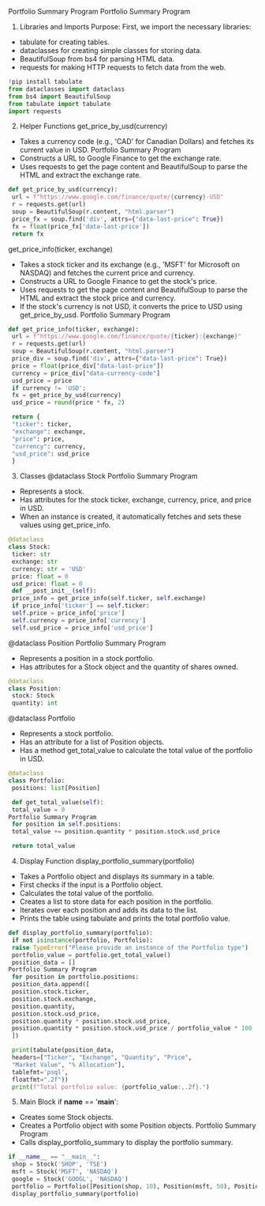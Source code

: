 Portfolio Summary Program
Portfolio Summary Program
1. Libraries and Imports
Purpose:
First, we import the necessary libraries:
- tabulate for creating tables.
- dataclasses for creating simple classes for storing data.
- BeautifulSoup from bs4 for parsing HTML data.
- requests for making HTTP requests to fetch data from the web.
```python
!pip install tabulate
from dataclasses import dataclass
from bs4 import BeautifulSoup
from tabulate import tabulate
import requests
```
2. Helper Functions
get_price_by_usd(currency)
- Takes a currency code (e.g., 'CAD' for Canadian Dollars) and fetches its current value in USD.
Portfolio Summary Program
- Constructs a URL to Google Finance to get the exchange rate.
- Uses requests to get the page content and BeautifulSoup to parse the HTML and extract the
exchange rate.
```python
def get_price_by_usd(currency):
 url = f"https://www.google.com/finance/quote/{currency}-USD"
 r = requests.get(url)
 soup = BeautifulSoup(r.content, "html.parser")
 price_fx = soup.find('div', attrs={"data-last-price": True})
 fx = float(price_fx['data-last-price'])
 return fx
```
get_price_info(ticker, exchange)
- Takes a stock ticker and its exchange (e.g., 'MSFT' for Microsoft on NASDAQ) and fetches the
current price and currency.
- Constructs a URL to Google Finance to get the stock's price.
- Uses requests to get the page content and BeautifulSoup to parse the HTML and extract the stock
price and currency.
- If the stock's currency is not USD, it converts the price to USD using get_price_by_usd.
Portfolio Summary Program
```python
def get_price_info(ticker, exchange):
 url = f"https://www.google.com/finance/quote/{ticker}:{exchange}"
 r = requests.get(url)
 soup = BeautifulSoup(r.content, "html.parser")
 price_div = soup.find('div', attrs={"data-last-price": True})
 price = float(price_div["data-last-price"])
 currency = price_div["data-currency-code"]
 usd_price = price
 if currency != 'USD':
 fx = get_price_by_usd(currency)
 usd_price = round(price * fx, 2)

 return {
 "ticker": ticker,
 "exchange": exchange,
 "price": price,
 "currency": currency,
 "usd_price": usd_price
 }
```
3. Classes
@dataclass Stock
Portfolio Summary Program
- Represents a stock.
- Has attributes for the stock ticker, exchange, currency, price, and price in USD.
- When an instance is created, it automatically fetches and sets these values using get_price_info.
```python
@dataclass
class Stock:
 ticker: str
 exchange: str
 currency: str = 'USD'
 price: float = 0
 usd_price: float = 0
 def __post_init__(self):
 price_info = get_price_info(self.ticker, self.exchange)
 if price_info['ticker'] == self.ticker:
 self.price = price_info['price']
 self.currency = price_info['currency']
 self.usd_price = price_info['usd_price']
```
@dataclass Position
Portfolio Summary Program
- Represents a position in a stock portfolio.
- Has attributes for a Stock object and the quantity of shares owned.
```python
@dataclass
class Position:
 stock: Stock
 quantity: int
```
@dataclass Portfolio
- Represents a stock portfolio.
- Has an attribute for a list of Position objects.
- Has a method get_total_value to calculate the total value of the portfolio in USD.
```python
@dataclass
class Portfolio:
 positions: list[Position]

 def get_total_value(self):
 total_value = 0
Portfolio Summary Program
 for position in self.positions:
 total_value += position.quantity * position.stock.usd_price

 return total_value
```
4. Display Function
display_portfolio_summary(portfolio)
- Takes a Portfolio object and displays its summary in a table.
- First checks if the input is a Portfolio object.
- Calculates the total value of the portfolio.
- Creates a list to store data for each position in the portfolio.
- Iterates over each position and adds its data to the list.
- Prints the table using tabulate and prints the total portfolio value.
```python
def display_portfolio_summary(portfolio):
 if not isinstance(portfolio, Portfolio):
 raise TypeError("Please provide an instance of the Portfolio type")
 portfolio_value = portfolio.get_total_value()
 position_data = []
Portfolio Summary Program
 for position in portfolio.positions:
 position_data.append([
 position.stock.ticker,
 position.stock.exchange,
 position.quantity,
 position.stock.usd_price,
 position.quantity * position.stock.usd_price,
 position.quantity * position.stock.usd_price / portfolio_value * 100
 ])

 print(tabulate(position_data,
 headers=["Ticker", "Exchange", "Quantity", "Price",
 "Market Value", "% Allocation"],
 tablefmt='psql',
 floatfmt=".2f"))
 print(f"Total portfolio value: {portfolio_value:,.2f}.")
```
5. Main Block
if __name__ == '__main__':
- Creates some Stock objects.
- Creates a Portfolio object with some Position objects.
Portfolio Summary Program
- Calls display_portfolio_summary to display the portfolio summary.
```python
if __name__ == "__main__":
 shop = Stock('SHOP', 'TSE')
 msft = Stock('MSFT', 'NASDAQ')
 google = Stock('GOOGL', 'NASDAQ')
 portfolio = Portfolio([Position(shop, 10), Position(msft, 50), Position(google, 10)])
 display_portfolio_summary(portfolio)
```
